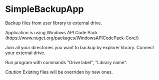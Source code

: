# SimpleBackupApp
Backup files from user library to external drive.

Application is using Windows API Code Pack (https://www.nuget.org/packages/WindowsAPICodePack-Core/)

Join all your directories you want to backup by explorer library.
Connect your external drive.

Run program with commands "Drive label", "Library name".

*Caution* Existing files will be overriden by new ones.
